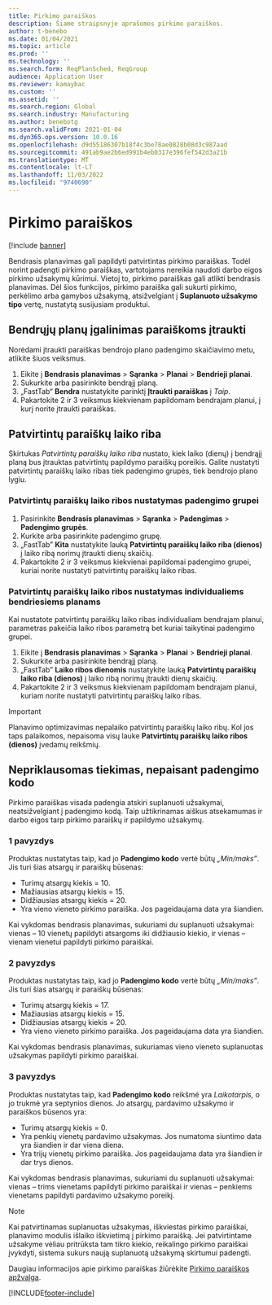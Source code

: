 ```yaml
---
title: Pirkimo paraiškos
description: Šiame straipsnyje aprašomos pirkimo paraiškos.
author: t-benebo
ms.date: 01/04/2021
ms.topic: article
ms.prod: ''
ms.technology: ''
ms.search.form: ReqPlanSched, ReqGroup
audience: Application User
ms.reviewer: kamaybac
ms.custom: ''
ms.assetid: ''
ms.search.region: Global
ms.search.industry: Manufacturing
ms.author: benebotg
ms.search.validFrom: 2021-01-04
ms.dyn365.ops.version: 10.0.16
ms.openlocfilehash: d9d55186307b18f4c3be78ae0828b08d3c987aad
ms.sourcegitcommit: 491ab9ae2b6ed991b4eb0317e396fef542d3a21b
ms.translationtype: MT
ms.contentlocale: lt-LT
ms.lasthandoff: 11/03/2022
ms.locfileid: "9740690"
---
```

# <a name="purchase-requisitions"></a>Pirkimo paraiškos

[!include [banner](../../includes/banner.md)]

Bendrasis planavimas gali papildyti patvirtintas pirkimo paraiškas. Todėl norint padengti pirkimo paraiškas, vartotojams nereikia naudoti darbo eigos pirkimo užsakymų kūrimui. Vietoj to, pirkimo paraiškas gali atlikti bendrasis planavimas. Dėl šios funkcijos, pirkimo paraiška gali sukurti pirkimo, perkėlimo arba gamybos užsakymą, atsižvelgiant į **Suplanuoto užsakymo tipo** vertę, nustatytą susijusiam produktui.

## <a name="enable-master-plans-to-include-requisitions"></a>Bendrųjų planų įgalinimas paraiškoms įtraukti

Norėdami įtraukti paraiškas bendrojo plano padengimo skaičiavimo metu, atlikite šiuos veiksmus.

1. Eikite į **Bendrasis planavimas** \> **Sąranka** \> **Planai** \> **Bendrieji planai**.
1. Sukurkite arba pasirinkite bendrąjį planą.
1. „FastTab“ **Bendra** nustatykite parinktį **Įtraukti paraiškas** į *Taip*.
1. Pakartokite 2 ir 3 veiksmus kiekvienam papildomam bendrajam planui, į kurį norite įtraukti paraiškas.

## <a name="approved-requisitions-time-fence"></a>Patvirtintų paraiškų laiko riba

Skirtukas *Patvirtintų paraiškų laiko riba* nustato, kiek laiko (dienų) į bendrąjį planą bus įtrauktas patvirtintų papildymo paraiškų poreikis. Galite nustatyti patvirtintų paraiškų laiko ribas tiek padengimo grupės, tiek bendrojo plano lygiu.

### <a name="set-the-approved-requisitions-time-fence-for-a-coverage-group"></a>Patvirtintų paraiškų laiko ribos nustatymas padengimo grupei

1. Pasirinkite **Bendrasis planavimas** \> **Sąranka** \> **Padengimas** \> **Padengimo grupės**.
1. Kurkite arba pasirinkite padengimo grupę.
1. „FastTab” **Kita** nustatykite lauką **Patvirtintų paraiškų laiko riba (dienos)** į laiko ribą norimų įtraukti dienų skaičių.
1. Pakartokite 2 ir 3 veiksmus kiekvienai papildomai padengimo grupei, kuriai norite nustatyti patvirtintų paraiškų laiko ribas.

### <a name="set-the-approved-requisitions-time-fence-for-individual-master-plans"></a>Patvirtintų paraiškų laiko ribos nustatymas individualiems bendriesiems planams

Kai nustatote patvirtintų paraiškų laiko ribas individualiam bendrajam planui, parametras pakeičia laiko ribos parametrą bet kuriai taikytinai padengimo grupei.

1. Eikite į **Bendrasis planavimas** \> **Sąranka** \> **Planai** \> **Bendrieji planai**.
1. Sukurkite arba pasirinkite bendrąjį planą.
1. „FastTab” **Laiko ribos dienomis** nustatykite lauką **Patvirtintų paraiškų laiko riba (dienos)** į laiko ribą norimų įtraukti dienų skaičių.
1. Pakartokite 2 ir 3 veiksmus kiekvienam papildomam bendrajam planui, kuriam norite nustatyti patvirtintų paraiškų laiko ribas.

> [!IMPORTANT]
> Planavimo optimizavimas nepalaiko patvirtintų paraiškų laiko ribų. Kol jos taps palaikomos, nepaisoma visų lauke **Patvirtintų paraiškų laiko ribos (dienos)** įvedamų reikšmių.

## <a name="independent-supply-regardless-of-coverage-code"></a>Nepriklausomas tiekimas, nepaisant padengimo kodo

Pirkimo paraiškas visada padengia atskiri suplanuoti užsakymai, neatsižvelgiant į padengimo kodą. Taip užtikrinamas aiškus atsekamumas ir darbo eigos tarp pirkimo paraiškų ir papildymo užsakymų.

### <a name="example-1"></a>1 pavyzdys

Produktas nustatytas taip, kad jo **Padengimo kodo** vertė būtų *„Min/maks”*. Jis turi šias atsargų ir paraiškų būsenas:

- Turimų atsargų kiekis = 10.
- Mažiausias atsargų kiekis = 15.
- Didžiausias atsargų kiekis = 20.
- Yra vieno vieneto pirkimo paraiška. Jos pageidaujama data yra šiandien.

Kai vykdomas bendrasis planavimas, sukuriami du suplanuoti užsakymai: vienas – 10 vienetų papildyti atsargoms iki didžiausio kiekio, ir vienas – vienam vienetui papildyti pirkimo paraiškai.

### <a name="example-2"></a>2 pavyzdys

Produktas nustatytas taip, kad jo **Padengimo kodo** vertė būtų *„Min/maks”*. Jis turi šias atsargų ir paraiškų būsenas:

- Turimų atsargų kiekis = 17.
- Mažiausias atsargų kiekis = 15.
- Didžiausias atsargų kiekis = 20.
- Yra vieno vieneto pirkimo paraiška. Jos pageidaujama data yra šiandien.

Kai vykdomas bendrasis planavimas, sukuriamas vieno vieneto suplanuotas užsakymas papildyti pirkimo paraiškai.

### <a name="example-3"></a>3 pavyzdys

Produktas nustatytas taip, kad **Padengimo kodo** reikšmė yra *Laikotarpis,* o jo trukmė yra septynios dienos. Jo atsargų, pardavimo užsakymo ir paraiškos būsenos yra:

- Turimų atsargų kiekis = 0.
- Yra penkių vienetų pardavimo užsakymas. Jos numatoma siuntimo data yra šiandien ir dar viena diena.
- Yra trijų vienetų pirkimo paraiška. Jos pageidaujama data yra šiandien ir dar trys dienos.

Kai vykdomas bendrasis planavimas, sukuriami du suplanuoti užsakymai: vienas – trims vienetams papildyti pirkimo paraiškai ir vienas – penkiems vienetams papildyti pardavimo užsakymo poreikį.

> [!NOTE]
> Kai patvirtinamas suplanuotas užsakymas, iškviestas pirkimo paraiškai, planavimo modulis išlaiko iškvietimą į pirkimo paraišką. Jei patvirtintame užsakyme vėliau pritrūksta tam tikro kiekio, reikalingo pirkimo paraiškai įvykdyti, sistema sukurs naują suplanuotą užsakymą skirtumui padengti.

Daugiau informacijos apie pirkimo paraiškas žiūrėkite [Pirkimo paraiškos apžvalga](../../procurement/purchase-requisitions-overview.md).


[!INCLUDE[footer-include](../../../includes/footer-banner.md)]